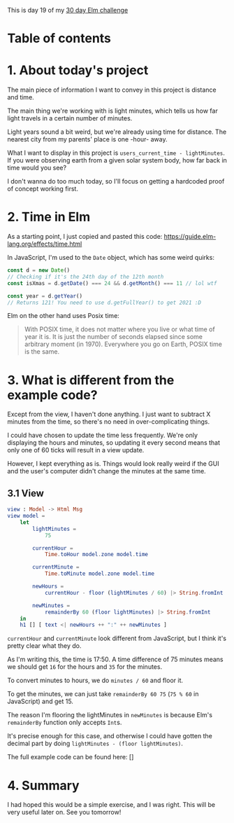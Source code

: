 This is day 19 of my [30 day Elm challenge](https://dev.to/kristianpedersen/30-days-of-elm-intro-2lo2)

# Table of contents

# 1. About today's project

The main piece of information I want to convey in this project is distance and time.

The main thing we're working with is light minutes, which tells us how far light travels in a certain number of minutes.

Light years sound a bit weird, but we're already using time for distance. The nearest city from my parents' place is one -hour- away.

What I want to display in this project is `users_current_time - lightMinutes`. If you were observing earth from a given solar system body, how far back in time would you see? 

I don't wanna do too much today, so I'll focus on getting a hardcoded proof of concept working first.

# 2. Time in Elm

As a starting point, I just copied and pasted this code: https://guide.elm-lang.org/effects/time.html

In JavaScript, I'm used to the `Date` object, which has some weird quirks:

```javascript
const d = new Date()
// Checking if it's the 24th day of the 12th month
const isXmas = d.getDate() === 24 && d.getMonth() === 11 // lol wtf

const year = d.getYear() 
// Returns 121! You need to use d.getFullYear() to get 2021 :D
```

Elm on the other hand uses Posix time:

> With POSIX time, it does not matter where you live or what time of year it is. It is just the number of seconds elapsed since some arbitrary moment (in 1970). Everywhere you go on Earth, POSIX time is the same.

# 3. What is different from the example code?

Except from the view, I haven't done anything. I just want to subtract X minutes from the time, so there's no need in over-complicating things.

I could have chosen to update the time less frequently. We're only displaying the hours and minutes, so updating it every second means that only one of 60 ticks will result in a view update.

However, I kept everything as is. Things would look really weird if the GUI and the user's computer didn't change the minutes at the same time.

## 3.1 View

```elm
view : Model -> Html Msg
view model =
    let
        lightMinutes =
            75

        currentHour =
            Time.toHour model.zone model.time

        currentMinute =
            Time.toMinute model.zone model.time

        newHours =
            currentHour - floor (lightMinutes / 60) |> String.fromInt

        newMinutes =
            remainderBy 60 (floor lightMinutes) |> String.fromInt
    in
    h1 [] [ text <| newHours ++ ":" ++ newMinutes ]
```

`currentHour` and `currentMinute` look different from JavaScript, but I think it's pretty clear what they do.

As I'm writing this, the time is 17:50. A time difference of 75 minutes means we should get `16` for the hours and `35` for the minutes.

To convert minutes to hours, we do `minutes / 60` and floor it.

To get the minutes, we can just take `remainderBy 60 75` (`75 % 60` in JavaScript) and get 15.

The reason I'm flooring the lightMinutes in `newMinutes` is because Elm's `remainderBy` function only accepts `Int`s. 

It's precise enough for this case, and otherwise I could have gotten the decimal part by doing `lightMinutes - (floor lightMinutes)`.

The full example code can be found here: []

# 4. Summary

I had hoped this would be a simple exercise, and I was right. This will be very useful later on. See you tomorrow!